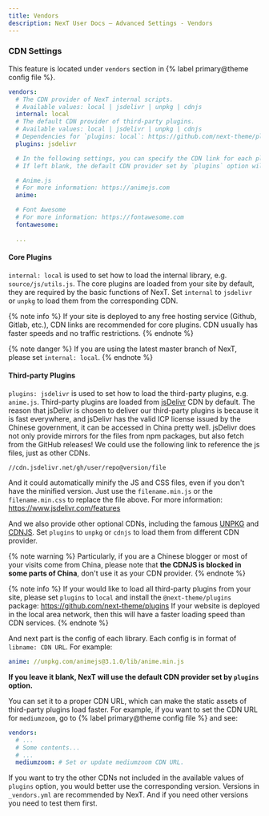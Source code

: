 ```yaml
---
title: Vendors
description: NexT User Docs – Advanced Settings - Vendors
---
```


### CDN Settings

This feature is located under `vendors` section in {% label primary@theme config file %}.

```yml next/_config.yml
vendors:
  # The CDN provider of NexT internal scripts.
  # Available values: local | jsdelivr | unpkg | cdnjs
  internal: local
  # The default CDN provider of third-party plugins.
  # Available values: local | jsdelivr | unpkg | cdnjs
  # Dependencies for `plugins: local`: https://github.com/next-theme/plugins
  plugins: jsdelivr

  # In the following settings, you can specify the CDN link for each plugin.
  # If left blank, the default CDN provider set by `plugins` option will be used.

  # Anime.js
  # For more information: https://animejs.com
  anime:

  # Font Awesome
  # For more information: https://fontawesome.com
  fontawesome:

  ...
```

#### Core Plugins

`internal: local` is used to set how to load the internal library, e.g. `source/js/utils.js`. The core plugins are loaded from your site by default, they are required by the basic functions of NexT. Set `internal` to `jsdelivr` or `unpkg` to load them from the corresponding CDN.

{% note info %}
If your site is deployed to any free hosting service (Github, Gitlab, etc.), CDN links are recommended for core plugins. CDN usually has faster speeds and no traffic restrictions.
{% endnote %}

{% note danger %}
If you are using the latest master branch of NexT, please set `internal: local`.
{% endnote %}

#### Third-party Plugins

`plugins: jsdelivr` is used to set how to load the third-party plugins, e.g. `anime.js`. Third-party plugins are loaded from [jsDelivr](https://www.jsdelivr.com/) CDN by default.
The reason that jsDelivr is chosen to deliver our third-party plugins is because it is fast everywhere, and jsDelivr has the valid ICP license issued by the Chinese government, it can be accessed in China pretty well. jsDelivr does not only provide mirrors for the files from npm packages, but also fetch from the GitHub releases! We could use the following link to reference the js files, just as other CDNs.

```
//cdn.jsdelivr.net/gh/user/repo@version/file
```

And it could automatically minify the JS and CSS files, even if you don't have the minified version. Just use the `filename.min.js` or the `filename.min.css` to replace the file above. For more information: https://www.jsdelivr.com/features

And we also provide other optional CDNs, including the famous [UNPKG](https://unpkg.com) and [CDNJS](https://cdnjs.com). Set `plugins` to `unpkg` or `cdnjs` to load them from different CDN provider.

{% note warning %}
Particularly, if you are a Chinese blogger or most of your visits come from China, please note that **the CDNJS is blocked in some parts of China**, don't use it as your CDN provider.
{% endnote %}

{% note info %}
If your would like to load all third-party plugins from your site, please set `plugins` to `local` and install the `@next-theme/plugins` package: https://github.com/next-theme/plugins
If your website is deployed in the local area network, then this will have a faster loading speed than CDN services.
{% endnote %}

And next part is the config of each library. Each config is in format of `libname: CDN URL`. For example:

```yml next/_config.yml
anime: //unpkg.com/animejs@3.1.0/lib/anime.min.js
```

**If you leave it blank, NexT will use the default CDN provider set by `plugins` option.**

You can set it to a proper CDN URL, which can make the static assets of third-party plugins load faster. For example, if you want to set the CDN URL for `mediumzoom`, go to {% label primary@theme config file %} and see:

```yml next/_config.yml
vendors:
  # ...
  # Some contents...
  # ...
  mediumzoom: # Set or update mediumzoom CDN URL.
```

If you want to try the other CDNs not included in the available values of `plugins` option, you would better use the corresponding version. Versions in `_vendors.yml` are recommended by NexT. And if you need other versions you need to test them first.
